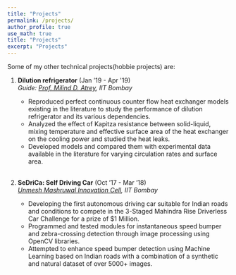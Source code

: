 ```yaml
---
title: "Projects"
permalink: /projects/
author_profile: true
use_math: true
title: "Projects"
excerpt: "Projects"
---
```

Some of my other technical projects(hobbie projects) are:


1.  **Dilution refrigerator** (Jan ’19 - Apr '19) <br/>
    *Guide: [Prof. Milind D. Atrey](https://www.me.iitb.ac.in/~matrey/), IIT Bombay* <br/>

    * Reproduced perfect continuous counter flow heat exchanger models existing in the literature to study the performance of dilution refrigerator and its various dependencies. <br/>
    * Analyzed the effect of Kapitza resistance between solid-liquid, mixing temperature and effective surface area of the heat exchanger on the cooling power and studied the heat leaks. <br/>
    * Developed models and compared them with experimental data available in the literature for varying circulation rates and surface area. <br/> <br/>


2.  **SeDriCa: Self Driving Car** (Oct ’17 - Mar ’18) <br/>
    *[Unmesh Mashruwal Innovation Cell](http://umiciitb.com/), IIT Bombay* <br/>

    * Developing the first autonomous driving car suitable for Indian roads and conditions to compete in the 3-Staged Mahindra Rise Driverless Car Challenge for a prize of $1 Million. <br/>
    * Programmed and tested modules for instantaneous speed bumper and zebra-crossing detection through image processing using OpenCV libraries. <br/>
    * Attempted to enhance speed bumper detection using Machine Learning based on Indian roads with a combination of a synthetic and natural dataset of over 5000+ images. <br/>
